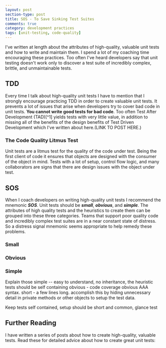 ```yaml
---
layout: post
section-type: post
title: SOS - To Save Sinking Test Suites 
comments: true
category: development practices
tags: [unit-testing, code-quality]
---
```


I've written at length about the attributes of high-quality, valuable unit tests and how to write and maintain them. I spend a lot of my coaching time encouraging these practices. Too often I've heard developers say that unit testing doesn't work only to discover a test suite of incredibly complex, brittle, and unmaintainable tests. 

## TDD 

Every time I talk about high-quality unit tests I have to mention that I strongly encourage practicing TDD in order to create valuable unit tests. It prevents a lot of issues that arise when developers try to cover bad code in unit tests. __You cannot write good tests for bad code__. Too often Test After Development (TAD)[^1] yields tests with very little value, in addition to missing all of the benefits of the design benefits of Test Driven Development which I've written about here.(LINK TO POST HERE.)

### The Code Quality Litmus Test

Unit tests are a litmus test for the quality of the code under test. Being the first client of code it ensures that objects are designed with the consumer of the object in mind. Tests with a lot of setup, control flow logic, and many collaborators are signs that there are design issues with the object under test.

## SOS

When I coach developers on writing high-quality unit tests I recommend the mnemonic __*SOS*__. Unit tests should be __*small*__, __*obvious*__, and __*simple*__. The attributes of high quality tests and the heuristics to create them can be grouped into these three categories. Teams that support poor quality code and incredibly complex test suites are in a near constant state of distress. So a distress signal mnemonic seems appropriate to help remedy these problems. 

### Small


### Obvious

### Simple

 Explain those simple -- easy to understand, no inheritance, the heuristic tests should be self containing obvious - code coverage obvious AAA syntax. short - a few lines long. accomplish this by hiding unnecessary detail in private methods or other objects to setup the test data.

Keep tests self contained, setup should be short and common, glance test
## Further Reading

I have written a series of posts about how to create high-quality, valuable tests. Read these for detailed advice about how to create great unit tests:


